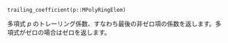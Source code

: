 ```
trailing_coefficient(p::MPolyRingElem)
```

多項式 $p$ のトレーリング係数、すなわち最後の非ゼロ項の係数を返します。多項式がゼロの場合はゼロを返します。
